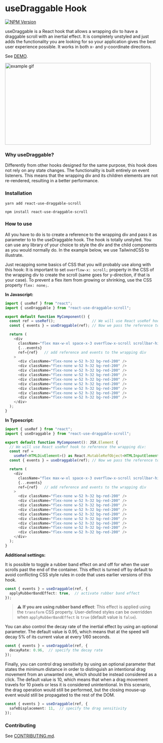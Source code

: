 # useDraggable Hook

[![NPM Version](https://img.shields.io/npm/v/react-use-draggable-scroll)](https://www.npmjs.com/package/react-use-draggable-scroll)

useDraggable is a React hook that allows a wrapping div to have a draggable scroll with an inertial effect.
It is completely unstyled and just adds the functionality you are looking for so your application gives
the best user experience possible. It works in both x- and y-coordinate directions.

See [DEMO](https://stackblitz.com/edit/nextjs-tg52v4).

<img alt="example gif" src="https://github.com/rfmiotto/react-use-draggable-scroll/blob/main/.github/example.gif" width="480" height="270"/>

### Why useDraggable?

Differently from other hooks designed for the same purpose, this hook does not rely on any state changes. The
functionality is built entirely on event listeners. This means that the wrapping div and its children elements
are not re-rendered, resulting in a better performance.

### Installation

```console
yarn add react-use-draggable-scroll
```
```console
npm install react-use-draggable-scroll
```

### How to use

All you have to do is to create a reference to the wrapping div and pass it as parameter to to the useDraggable hook.
The hook is totally unstyled. You can use any library of your choice to style the div and the child components as you would normally do.
In the example below, we use TailwindCSS to illustrate.

Just recapping some basics of CSS that you will probably use along with this hook: It is important to set `overflow-x: scroll;`
property in the CSS of the wrapping div to create the scroll (same goes for y-direction, if that is your case). To prevent a
flex item from growing or shrinking, use the CSS property `flex: none;`.


**In Javascript:**
```javascript
import { useRef } from "react";
import { useDraggable } from "react-use-draggable-scroll";

export default function MyComponent() {
  const ref = useRef();                 // We will use React useRef hook to reference the wrapping div:
  const { events } = useDraggable(ref); // Now we pass the reference to the useDraggable hook:

  return (
    <div
      className="flex max-w-xl space-x-3 overflow-x-scroll scrollbar-hide"
      {...events}
      ref={ref}   // add reference and events to the wrapping div
    >
      <div className="flex-none w-52 h-32 bg-red-200" />
      <div className="flex-none w-52 h-32 bg-red-200" />
      <div className="flex-none w-52 h-32 bg-red-200" />
      <div className="flex-none w-52 h-32 bg-red-200" />
      <div className="flex-none w-52 h-32 bg-red-200" />
      <div className="flex-none w-52 h-32 bg-red-200" />
      <div className="flex-none w-52 h-32 bg-red-200" />
      <div className="flex-none w-52 h-32 bg-red-200" />
      <div className="flex-none w-52 h-32 bg-red-200" />
    </div>
  );
}
```


**In Typescript:**
```typescript
import { useRef } from "react";
import { useDraggable } from "react-use-draggable-scroll";

export default function MyComponent(): JSX.Element {
  // We will use React useRef hook to reference the wrapping div:
  const ref =
    useRef<HTMLDivElement>() as React.MutableRefObject<HTMLInputElement>;
  const { events } = useDraggable(ref); // Now we pass the reference to the useDraggable hook:

  return (
    <div
      className="flex max-w-xl space-x-3 overflow-x-scroll scrollbar-hide"
      {...events}
      ref={ref}   // add reference and events to the wrapping div
    >
      <div className="flex-none w-52 h-32 bg-red-200" />
      <div className="flex-none w-52 h-32 bg-red-200" />
      <div className="flex-none w-52 h-32 bg-red-200" />
      <div className="flex-none w-52 h-32 bg-red-200" />
      <div className="flex-none w-52 h-32 bg-red-200" />
      <div className="flex-none w-52 h-32 bg-red-200" />
      <div className="flex-none w-52 h-32 bg-red-200" />
      <div className="flex-none w-52 h-32 bg-red-200" />
      <div className="flex-none w-52 h-32 bg-red-200" />
    </div>
  );
}
```

**Additional settings:**

It is possible to toggle a rubber band effect on and off for when the
user scrolls past the end of the container. This effect is turned off by default to avoid conflicting CSS style rules in code that uses earlier versions of this hook.

```typescript
const { events } = useDraggable(ref, {
  applyRubberBandEffect: true,  // activate rubber band effect
});
```
> :warning: **If you are using rubber band effect**: This effect is applied
> using the `transform` CSS property. User-defined styles can be overridden when `applyRubberBandEffect` is `true` (default value is `false`).
>

You can also control the decay rate of the inertial effect by using an optional
parameter. The default value is 0.95, which means that at the speed will decay 5% of
its current value at every 1/60 seconds.

```typescript
const { events } = useDraggable(ref, {
  decayRate: 0.96,  // specify the decay rate
});
```

Finally, you can control drag sensitivity by using an optional parameter that states
the minimum distance in order to distinguish an intentional drag movement from
an unwanted one, which should be instead considered as a click.
The default value is 10, which means that when a drag movement travels for 10 pixels
or less it is considered unintentional. In this scenario, the drag operation would
still be performed, but the closing mouse-up event would still be propagated to the
rest of the DOM.

```typescript
const { events } = useDraggable(ref, {
  safeDisplacement: 11,  // specify the drag sensitivity
});
```

### Contributing

See [CONTRIBUTING.md](CONTRIBUTING.md).
